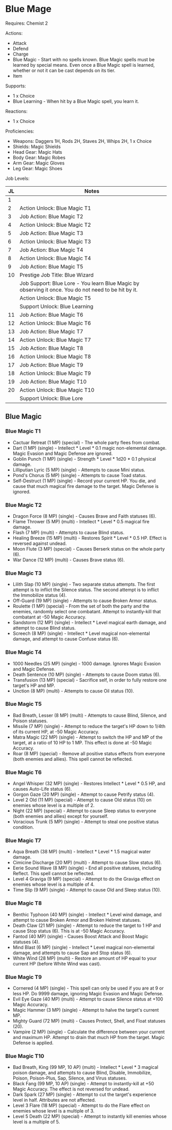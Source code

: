 # Blue Mage

Requires: Chemist 2

Actions:

- Attack
- Defend
- Charge
- Blue Magic - Start with no spells known. Blue Magic spells must be learned by special means. Even once a Blue Magic spell is learned, whether or not it can be cast depends on its tier.
- Item

Supports:

- 1 x Choice
- Blue Learning - When hit by a Blue Magic spell, you learn it.

Reactions:

- 1 x Choice

Proficiencies:

- Weapons: Daggers 1H, Rods 2H, Staves 2H, Whips 2H, 1 x Choice
- Shields: Magic Shields
- Head Gear: Magic Hats
- Body Gear: Magic Robes
- Arm Gear: Magic Gloves
- Leg Gear: Magic Shoes

Job Levels:

| JL | Notes |
| --- | --- |
| 1 | 
| 2 | Action Unlock: Blue Magic T1
| 3 | Job Action: Blue Magic T2
| 4 | Action Unlock: Blue Magic T2
| 5 | Job Action: Blue Magic T3
| 6 | Action Unlock: Blue Magic T3
| 7 | Job Action: Blue Magic T4
| 8 | Action Unlock: Blue Magic T4
| 9 | Job Action: Blue Magic T5
| 10 | Prestige Job Title: Blue Wizard
|    | Job Support: Blue Lore - You learn Blue Magic by observing it once. You do not need to be hit by it.
|    | Action Unlock: Blue Magic T5
|    | Support Unlock: Blue Learning
| 11 | Job Action: Blue Magic T6
| 12 | Action Unlock: Blue Magic T6
| 13 | Job Action: Blue Magic T7
| 14 | Action Unlock: Blue Magic T7
| 15 | Job Action: Blue Magic T8
| 16 | Action Unlock: Blue Magic T8
| 17 | Job Action: Blue Magic T9
| 18 | Action Unlock: Blue Magic T9
| 19 | Job Action: Blue Magic T10
| 20 | Action Unlock: Blue Magic T10
|    | Support Unlock: Blue Lore

## Blue Magic

### Blue Magic T1

- Cactuar Retreat (1 MP) (special) - The whole party flees from combat.
- Dart (1 MP) (single) - Intellect * Level * 0.1 magic non-elemental damage. Magic Evasion and Magic Defense are ignored.
- Goblin Punch (1 MP) (single) - Strength * Level * 1d20 * 0.1 physical damage.
- Lilliputian Lyric (5 MP) (single) - Attempts to cause Mini status.
- Pond's Chorus (5 MP) (single) - Attempts to cause Toad status.
- Self-Destruct (1 MP) (single) - Record your current HP. You die, and cause that much magical fire damage to the target. Magic Defense is ignored.

### Blue Magic T2

- Dragon Force (8 MP) (single) - Causes Brave and Faith statuses (6).
- Flame Thrower (5 MP) (multi) - Intellect * Level * 0.5 magical fire damage.
- Flash (7 MP) (multi) - Attempts to cause Blind status.
- Healing Breeze (15 MP) (multi) - Restores Spirit * Level * 0.5 HP. Effect is reversed against undead.
- Moon Flute (3 MP) (special) - Causes Berserk status on the whole party (6).
- War Dance (12 MP) (multi) - Causes Brave status (6).

### Blue Magic T3

- Lilith Slap (10 MP) (single) - Two separate status attempts. The first attempt is to inflict the Silence status. The second attempt is to inflict the Immobilize status (4).
- Off-Guard (19 MP) (single) - Attempts to cause Broken Armor status.
- Roulette (1 MP) (special) - From the set of both the party and the enemies, randomly select one combatant. Attempt to instantly-kill that combatant at -50 Magic Accuracy.
- Sandstorm (12 MP) (single) - Intellect * Level magical earth damage, and attempt to cause Blind status.
- Screech (8 MP) (single) - Intellect * Level magical non-elemental damage, and attempt to cause Confuse status (6).

### Blue Magic T4

- 1000 Needles (25 MP) (single) - 1000 damage. Ignores Magic Evasion and Magic Defense.
- Death Sentence (10 MP) (single) - Attempts to cause Doom status (6).
- Transfusion (13 MP) (special) - Sacrifice self, in order to fully restore one target's HP and MP.
- Unction (8 MP) (multi) - Attempts to cause Oil status (10).

### Blue Magic T5

- Bad Breath, Lesser (8 MP) (multi) - Attempts to cause Blind, Silence, and Poison statuses.
- Missile (7 MP) (single) - Attempt to reduce the target's HP down to 1/4th of its current HP, at -50 Magic Accuracy.
- Matra Magic (22 MP) (single) - Attempt to switch the HP and MP of the target, at a ratio of 10 HP to 1 MP. This effect is done at -50 Magic Accuracy.
- Roar (8 MP) (special) - Remove all positive status effects from everyone (both enemies and allies). This spell cannot be reflected.

### Blue Magic T6

- Angel Whisper (32 MP) (single) - Restores Intellect * Level * 0.5 HP, and causes Auto-Life status (6).
- Gorgon Gaze (20 MP) (single) - Attempt to cause Petrify status (4).
- Level 2 Old (11 MP) (special) - Attempt to cause Old status (10) on enemies whose level is a multiple of 2.
- Night (22 MP) (special) - Attempt to cause Sleep status to everyone (both enemies and allies) except for yourself.
- Voracious Trunk (5 MP) (single) - Attempt to steal one positive status condition.

### Blue Magic T7

- Aqua Breath (38 MP) (multi) - Intellect * Level * 1.5 magical water damage.
- Cimicine Discharge (20 MP) (multi) - Attempt to cause Slow status (6).
- Eerie Sound Wave (8 MP) (single) - End all positive statuses, including Reflect. This spell cannot be reflected.
- Level 4 Graviga (9 MP) (special) - Attempt to do the Graviga effect on enemies whose level is a multiple of 4.
- Time Slip (9 MP) (single) - Attempt to cause Old and Sleep status (10).

### Blue Magic T8

- Benthic Typhoon (40 MP) (single) - Intellect * Level wind damage, and attempt to cause Broken Armor and Broken Helmet statuses.
- Death Claw (21 MP) (single) - Attempt to reduce the target to 1 HP and cause Stop status (6). This is at -50 Magic Accuracy.
- Fantod (40 MP) (single) - Causes Boost Attack and Boost Magic statuses (4).
- Mind Blast (6 MP) (single) - Intellect * Level magical non-elemental damage, and attempts to cause Sap and Stop status (6).
- White Wind (28 MP) (multi) - Restore an amount of HP equal to your current HP (before White Wind was cast).

### Blue Magic T9

- Cornered (4 MP) (single) - This spell can only be used if you are at 9 or less HP. Do 9999 damage, ignoring Magic Evasion and Magic Defense.
- Evil Eye Gaze (40 MP) (multi) - Attempt to cause Silence status at +100 Magic Accuracy.
- Magic Hammer (3 MP) (single) - Attempt to halve the target's current MP.
- Mighty Guard (72 MP) (multi) - Causes Protect, Shell, and Float statuses (20).
- Vampire (2 MP) (single) - Calculate the difference between your current and maximum HP. Attempt to drain that much HP from the target. Magic Defense is applied.

### Blue Magic T10

- Bad Breath, King (99 MP, 10 AP) (multi) - Intellect * Level * 3 magical poison damage, and attempts to cause Blind, Disable, Immobilize, Poison, Poison-Plus, Sap, Silence, and Virus statuses.
- Black Fang (99 MP, 10 AP) (single) - Attempt to instantly-kill at +50 Magic Accuracy. The effect is not reversed for undead.
- Dark Spark (27 MP) (single) - Attempt to cut the target's experience level in half. Attributes are not affected.
- Level 3 Flare (18 MP) (special) - Attempt to do the Flare effect on enemies whose level is a multiple of 3.
- Level 5 Death (22 MP) (special) - Attempt to instantly kill enemies whose level is a multiple of 5.
